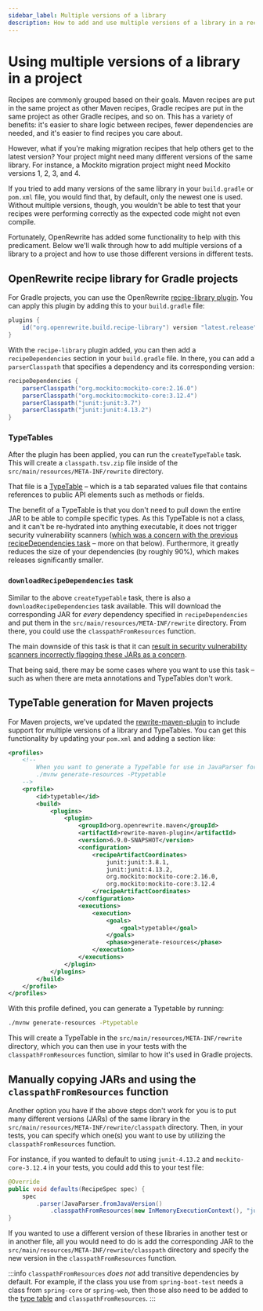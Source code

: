 ```yaml
---
sidebar_label: Multiple versions of a library
description: How to add and use multiple versions of a library in a recipe.
---
```


# Using multiple versions of a library in a project

Recipes are commonly grouped based on their goals. Maven recipes are put in the same project as other Maven recipes, Gradle recipes are put in the same project as other Gradle recipes, and so on. This has a variety of benefits: it's easier to share logic between recipes, fewer dependencies are needed, and it's easier to find recipes you care about.

However, what if you're making migration recipes that help others get to the latest version? Your project might need many different versions of the same library. For instance, a Mockito migration project might need Mockito versions 1, 2, 3, and 4.

If you tried to add many versions of the same library in your `build.gradle` or `pom.xml` file, you would find that, by default, only the newest one is used. Without multiple versions, though, you wouldn't be able to test that your recipes were performing correctly as the expected code might not even compile.

Fortunately, OpenRewrite has added some functionality to help with this predicament. Below we'll walk through how to add multiple versions of a library to a project and how to use those different versions in different tests.

## OpenRewrite recipe library for Gradle projects

For Gradle projects, you can use the OpenRewrite [recipe-library plugin](https://github.com/openrewrite/rewrite-build-gradle-plugin/blob/main/src/main/java/org/openrewrite/gradle/RewriteRecipeLibraryPlugin.java). You can apply this plugin by adding this to your `build.gradle` file:

```groovy
plugins {
    id("org.openrewrite.build.recipe-library") version "latest.release"
}
```

With the `recipe-library` plugin added, you can then add a `recipeDependencies` section in your `build.gradle` file. In there, you can add a `parserClasspath` that specifies a dependency and its corresponding version:

```groovy
recipeDependencies {
    parserClasspath("org.mockito:mockito-core:2.16.0")
    parserClasspath("org.mockito:mockito-core:3.12.4")
    parserClasspath("junit:junit:3.7")
    parserClasspath("junit:junit:4.13.2")
}
```

### TypeTables

After the plugin has been applied, you can run the `createTypeTable` task. This will create a `classpath.tsv.zip` file inside of the `src/main/resources/META-INF/rewrite` directory.

That file is a [TypeTable](https://github.com/openrewrite/rewrite/blob/main/rewrite-java/src/main/java/org/openrewrite/java/internal/parser/TypeTable.java) – which is a tab separated values file that contains references to public API elements such as methods or fields.

The benefit of a TypeTable is that you don't need to pull down the entire JAR to be able to compile specific types. As this TypeTable is not a class, and it can't be re-hydrated into anything executable, it does not trigger security vulnerability scanners ([which was a concern with the previous recipeDependencies task](../reference/faq.md#why-do-artifact-scanners-detect-vulnerabilities-in-recipe-artifactsjars) – more on that below). Furthermore, it greatly reduces the size of your dependencies (by roughly 90%), which makes releases significantly smaller.

### `downloadRecipeDependencies` task

Similar to the above `createTypeTable` task, there is also a `downloadRecipeDependencies` task available. This will download the corresponding JAR for _every_ dependency specified in `recipeDependencies` and put them in the `src/main/resources/META-INF/rewrite` directory. From there, you could use the `classpathFromResources` function.

The main downside of this task is that it can [result in security vulnerability scanners incorrectly flagging these JARs as a concern](../reference/faq.md#why-do-artifact-scanners-detect-vulnerabilities-in-recipe-artifactsjars).

That being said, there may be some cases where you want to use this task – such as when there are meta annotations and TypeTables don't work.

## TypeTable generation for Maven projects

For Maven projects, we've updated the [rewrite-maven-plugin](https://github.com/openrewrite/rewrite-maven-plugin) to include support for multiple versions of a library and TypeTables. You can get this functionality by updating your `pom.xml` and adding a section like:

```xml title="pom.xml"
<profiles>
    <!--
        When you want to generate a TypeTable for use in JavaParser for JavaTemplate, run the following command:
        ./mvnw generate-resources -Ptypetable
    -->
    <profile>
        <id>typetable</id>
        <build>
            <plugins>
                <plugin>
                    <groupId>org.openrewrite.maven</groupId>
                    <artifactId>rewrite-maven-plugin</artifactId>
                    <version>6.9.0-SNAPSHOT</version>
                    <configuration>
                        <recipeArtifactCoordinates>
                            junit:junit:3.8.1,
                            junit:junit:4.13.2,
                            org.mockito:mockito-core:2.16.0,
                            org.mockito:mockito-core:3.12.4
                        </recipeArtifactCoordinates>
                    </configuration>
                    <executions>
                        <execution>
                            <goals>
                                <goal>typetable</goal>
                            </goals>
                            <phase>generate-resources</phase>
                        </execution>
                    </executions>
                </plugin>
            </plugins>
        </build>
    </profile>
</profiles>
```

With this profile defined, you can generate a Typetable by running:

```bash
./mvnw generate-resources -Ptypetable
```

This will create a TypeTable in the `src/main/resources/META-INF/rewrite` directory, which you can then use in your tests with the `classpathFromResources` function, similar to how it's used in Gradle projects.

## Manually copying JARs and using the `classpathFromResources` function

Another option you have if the above steps don't work for you is to put many different versions (JARs) of the same library in the `src/main/resources/META-INF/rewrite/classpath` directory. Then, in your tests, you can specify which one(s) you want to use by utilizing the `classpathFromResources` function.

For instance, if you wanted to default to using `junit-4.13.2` and `mockito-core-3.12.4` in your tests, you could add this to your test file:

```java
@Override
public void defaults(RecipeSpec spec) {
    spec
        .parser(JavaParser.fromJavaVersion()
            .classpathFromResources(new InMemoryExecutionContext(), "junit-4.13.2", "mockito-core-3.12.4"));
}
```

If you wanted to use a different version of these libraries in another test or in another file, all you would need to do is add the corresponding JAR to the `src/main/resources/META-INF/rewrite/classpath` directory and specify the new version in the `classpathFromResources` function.

:::info
`classpathFromResources` _does not_ add transitive dependencies by default. For example, if the class you use from `spring-boot-test` needs a class from `spring-core` or `spring-web`, then those also need to be added to the [type table](#typetables) and `classpathFromResources`.
:::